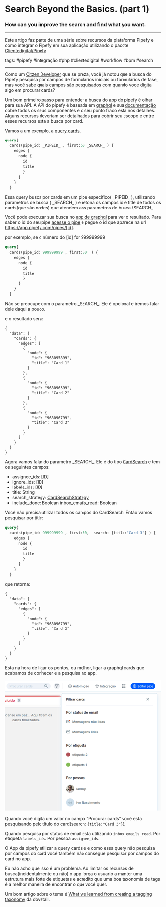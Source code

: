 # Search Beyond the Basics. (part 1)
### How can you improve the search and find what you want.

---
   Este artigo faz parte de uma série sobre recursos da plataforma Pipefy e como integrar o Pipefy em sua aplicação utilizando o pacote [Clientedigital/Pipefy](https://github.com/cliente-digital/pipefy)

tags: #pipefy #integração #php #clientedigital #workflow #bpm #search

---
Como um [Citzen Developer](https://www.pipefy.com/blog/what-is-a-citizen-developer/) que se preza, você já notou que a busca do Pipefy pesquisa por campos de formularios iniciais ou formulários de fase, mas você sabe quais campos são pesquisados com quando voce digita algo em procurar cards?

Um bom primeiro passo para entender a busca do app do pipefy é olhar para sua API. A API do pipefy é baseada em [graphql](https://graphql.org/) e sua [documentação](https://api-docs.pipefy.com/reference/inputObjects/CardSearch/#) cobre todos os seus componentes e o seu ponto fraco esta nos detalhes. Alguns recursos deveriam ser detalhados para cobrir seu escopo e entre esses recursos esta a busca por card.

Vamos a um exemplo, a  [query cards](https://api-docs.pipefy.com/reference/queries/cards/#cards).

```graphql
query{
  cards(pipe_id: _PIPEID_ , first:50 _SEARCH_ ) {
    edges {
      node {
        id
        title
        }
      }
    }
  }
```
Essa query busca por cards em um pipe especifico( \_PIPEID\_ ), utilizando parametros de busca ( \_SEARCH\_ ) e retona os campos id e title de todos os cards(que são nodes) que atendem aos parametros de busca \SEARCH\_.

Você pode executar sua busca no [app de graphql](https://app.pipefy.com/graphiql) para ver o resultado. Para saber o id do seu pipe [acesse o pipe](https://app.pipefy.com/) e pegue o id que aparece na url https://app.pipefy.com/pipes/[id].

por exemplo, se o número do [id] for 999999999

```graphql
query{
  cards(pipe_id: 999999999 , first:50  ) {
    edges {
      node {
        id
        title
        }
      }
    }
  }
```
Não se preocupe com o parametro \_SEARCH\_. Ele é opcional e iremos falar dele daqui a pouco.

e o resultado sera:

```graphiql
{
  "data": {
    "cards": {
      "edges": [
        {
          "node": {
            "id": "968095899",
            "title": "Card 1"
          }
        },
        {
          "node": {
            "id": "968096399",
            "title": "Card 2"
          }
        },
        {
          "node": {
            "id": "968096799",
            "title": "Card 3"
          }
        }
      ]
    }
  }
}
```

Agora vamos falar do parametro \_SEARCH\_. Ele é do tipo [CardSearch](https://api-docs.pipefy.com/reference/inputObjects/CardSearch/) e tem os seguintes campos:

- assignee_ids: [ID]
- ignore_ids: [ID]
- labels_ids: [ID]
- title: String
- search_strategy: [CardSearchStrategy](https://api-docs.pipefy.com/reference/enums/CardSearchStrategy)
- include_done: Boolean
inbox_emails_read: Boolean

Você não precisa utilizar todos os campos do CardSearch. Então vamos pesquisar por title:

```graphql
query{
  cards(pipe_id: 999999999 , first:50,  search: {title:"Card 3"} ) {
    edges {
      node {
        id
        title
        }
      }
    }
  }
```
que retorna:
```graphiql
{
  "data": {
    "cards": {
      "edges": [
        {
          "node": {
            "id": "968096799",
            "title": "Card 3"
          }
        }
      ]
    }
  }
}
```


Esta na hora de ligar os pontos, ou melhor, ligar a graphql cards que acabamos de conhecer e a pesquisa no app.

![preview da busca no app](./app_cards_search.png "busca no app Pipefy")

Quando você digita um valor no campo "Procurar cards" você esta pesquisando pelo título do card(search: ```{title:"Card 3"}```).

Quando pesquisa por status de email esta utilizando ```inbox_emails_read```. Por etiqueta ```labels_ids```. Por pessoa ```assignee_ids```.

O App da pipefy utilizar a query cards e e como essa query não pesquisa por campos do card você também não consegue pesquisar por campos do card no app.

Eu não acho que isso é um problema. Ao limitar os recursos de busca(incidentalmente ou não) o app força o usuario a manter uma estrutura mais forte de etiquetas e acredito que uma boa taxonomia de tags é a melhor maneira de encontrar o que você quer.

Um bom artigo sobre o tema é [What we learned from creating a tagging taxonomy](https://dovetail.com/blog/what-we-learned-creating-tagging-taxonomy/) da dovetail.
